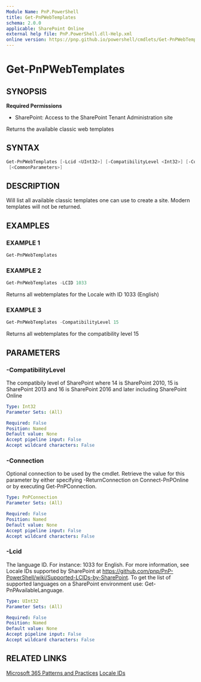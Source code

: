 ```yaml
---
Module Name: PnP.PowerShell
title: Get-PnPWebTemplates
schema: 2.0.0
applicable: SharePoint Online
external help file: PnP.PowerShell.dll-Help.xml
online version: https://pnp.github.io/powershell/cmdlets/Get-PnPWebTemplates.html
---
```

 
# Get-PnPWebTemplates

## SYNOPSIS

**Required Permissions**

* SharePoint: Access to the SharePoint Tenant Administration site

Returns the available classic web templates

## SYNTAX

```powershell
Get-PnPWebTemplates [-Lcid <UInt32>] [-CompatibilityLevel <Int32>] [-Connection <PnPConnection>]
 [<CommonParameters>]
```

## DESCRIPTION
Will list all available classic templates one can use to create a site. Modern templates will not be returned.

## EXAMPLES

### EXAMPLE 1
```powershell
Get-PnPWebTemplates
```

### EXAMPLE 2
```powershell
Get-PnPWebTemplates -LCID 1033
```

Returns all webtemplates for the Locale with ID 1033 (English)

### EXAMPLE 3
```powershell
Get-PnPWebTemplates -CompatibilityLevel 15
```

Returns all webtemplates for the compatibility level 15

## PARAMETERS

### -CompatibilityLevel
The compatibily level of SharePoint where 14 is SharePoint 2010, 15 is SharePoint 2013 and 16 is SharePoint 2016 and later including SharePoint Online

```yaml
Type: Int32
Parameter Sets: (All)

Required: False
Position: Named
Default value: None
Accept pipeline input: False
Accept wildcard characters: False
```

### -Connection
Optional connection to be used by the cmdlet. Retrieve the value for this parameter by either specifying -ReturnConnection on Connect-PnPOnline or by executing Get-PnPConnection.

```yaml
Type: PnPConnection
Parameter Sets: (All)

Required: False
Position: Named
Default value: None
Accept pipeline input: False
Accept wildcard characters: False
```

### -Lcid
The language ID. For instance: 1033 for English. For more information, see Locale IDs supported by SharePoint at https://github.com/pnp/PnP-PowerShell/wiki/Supported-LCIDs-by-SharePoint. To get the list of supported languages on a SharePoint environment use: Get-PnPAvailableLanguage.

```yaml
Type: UInt32
Parameter Sets: (All)

Required: False
Position: Named
Default value: None
Accept pipeline input: False
Accept wildcard characters: False
```

## RELATED LINKS

[Microsoft 365 Patterns and Practices](https://aka.ms/m365pnp)
[Locale IDs](https://github.com/pnp/PnP-PowerShell/wiki/Supported-LCIDs-by-SharePoint)